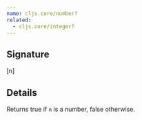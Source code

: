 ```yaml
---
name: cljs.core/number?
related:
  - cljs.core/integer?
---
```


## Signature
[n]


## Details

Returns true if `n` is a number, false otherwise.
